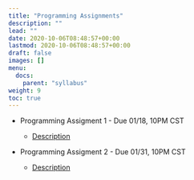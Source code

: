 ```yaml
---
title: "Programming Assignments"
description: ""
lead: ""
date: 2020-10-06T08:48:57+00:00
lastmod: 2020-10-06T08:48:57+00:00
draft: false
images: []
menu:
  docs:
    parent: "syllabus"
weight: 9
toc: true
---
```


* Programming Assigment 1 - Due 01/18, 10PM CST
	- [Description](/docs/syllabus/files/pa1.pdf)
	
	
* Programming Assigment 2 - Due 01/31, 10PM CST
	- [Description](/docs/syllabus/files/pa2.pdf)
